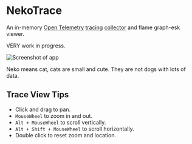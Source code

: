 # NekoTrace

An in-memory [Open Telemetry](https://opentelemetry.io/) [tracing](https://opentelemetry.io/docs/concepts/signals/traces/) [collector](https://opentelemetry.io/docs/collector/) and flame graph-esk viewer.

VERY work in progress.

![Screenshot of app](Content/Screenshot-2025-07-10.png)

Neko means cat, cats are small and cute. They are not dogs with lots of data.

## Trace View Tips

- Click and drag to pan.
- `MouseWheel` to zoom in and out.
- `Alt + MouseWheel` to scroll vertically.
- `Alt + Shift + MouseWheel` to scroll horizontally.
- Double click to reset zoom and location.
